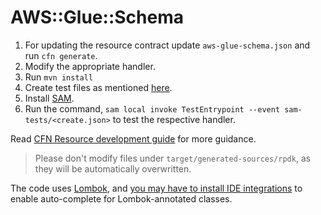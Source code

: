 # AWS::Glue::Schema

1. For updating the resource contract update `aws-glue-schema.json` and run `cfn generate`.
1. Modify the appropriate handler.
1. Run `mvn install`
1. Create test files as mentioned [here](https://docs.aws.amazon.com/cloudformation-cli/latest/userguide/resource-type-walkthrough.html#resource-type-walkthrough-test).
1. Install [SAM](https://docs.aws.amazon.com/serverless-application-model/latest/developerguide/what-is-sam.html).
1. Run the command, `sam local invoke TestEntrypoint --event sam-tests/<create.json>` to test the respective handler.

Read [CFN Resource development guide](https://docs.aws.amazon.com/cloudformation-cli/latest/userguide/resource-type-walkthrough.html) for more guidance.

> Please don't modify files under `target/generated-sources/rpdk`, as they will be automatically overwritten.

The code uses [Lombok](https://projectlombok.org/), and [you may have to install IDE integrations](https://projectlombok.org/setup/overview) to enable auto-complete for Lombok-annotated classes.
